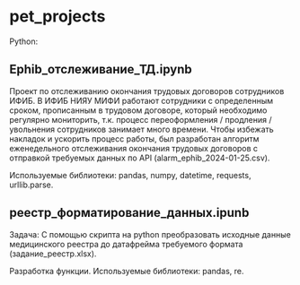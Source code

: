 # pet_projects

Python:

## Ephib_отслеживание_ТД.ipynb
Проект по отслеживанию окончания трудовых договоров сотрудников ИФИБ. 
В ИФИБ НИЯУ МИФИ работают сотрудники с определенным сроком, прописанным в трудовом договоре, который необходимо регулярно мониторить, т.к. процесс переоформления / продления / увольнения сотрудников занимает много времени. Чтобы избежать накладок и ускорить процесс работы, был разработан алгоритм еженедельного отслеживания окончания трудовых договоров с отправкой требуемых данных по API (alarm_ephib_2024-01-25.csv).

Используемые библиотеки: pandas, numpy, datetime, requests, urllib.parse.

## реестр_форматирование_данных.ipunb
Задача: С помощью скрипта на python преобразовать исходные данные медицинского реестра до датафрейма требуемого формата (задание_реестр.xlsx).

Разработка функции. Используемые библиотеки: pandas, re.
